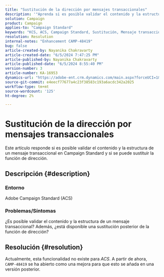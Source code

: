 ```yaml
---
title: "Sustitución de la dirección por mensajes transaccionales"
description: '"Aprenda si es posible validar el contenido y la estructura de un mensaje transaccional en Campaign Standard".'
solution: Campaign
product: Campaign
applies-to: "Campaign Standard"
keywords: "KCS, ACS, Campaign Standard, Sustitución, Mensaje transaccional, ACS"
resolution: Resolution
internal-notes: "Enhancement CAMP-48419"
bug: false
article-created-by: Nayanika Chakravarty
article-created-date: "6/5/2024 7:47:25 PM"
article-published-by: Nayanika Chakravarty
article-published-date: "6/5/2024 8:55:40 PM"
version-number: 3
article-number: KA-16953
dynamics-url: "https://adobe-ent.crm.dynamics.com/main.aspx?forceUCI=1&pagetype=entityrecord&etn=knowledgearticle&id=239a1f6d-7423-ef11-840b-6045bd006b25"
source-git-commit: e4eecf77677a4c23f38583c193a6acdc342a2025
workflow-type: tm+mt
source-wordcount: '125'
ht-degree: 2%

---
```


# Sustitución de la dirección por mensajes transaccionales


Este artículo responde si es posible validar el contenido y la estructura de un mensaje transaccional en Campaign Standard y si se puede sustituir la función de dirección.

## Descripción {#description}


### <b>Entorno</b>

Adobe Campaign Standard (ACS)

### <b>Problemas/Síntomas</b>

¿Es posible validar el contenido y la estructura de un mensaje transaccional? Además, ¿está disponible una sustitución posterior de la función de dirección?


## Resolución {#resolution}


Actualmente, esta funcionalidad no existe para *ACS*. A partir de ahora, `CAMP-48419` se ha abierto como una mejora para que esto se añada en una versión posterior.
